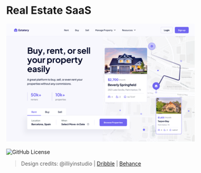 # Real Estate SaaS

![RealEstateSaaS](./screenshot-cover-app.png)

![GitHub License](https://img.shields.io/github/license/FrancielFerreira/real-estate-saas)

> Design credits: @illiyinstudio | [Dribble](https://dribbble.com/illiyinstudio) | [Behance](https://www.behance.net/illiyin)
